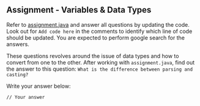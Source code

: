 ## Assignment - Variables & Data Types

Refer to [assignment.java](./assignment/assignment.java) and answer all questions by updating the code. Look out for `Add code here` in the comments to identify which line of code should be updated. You are expected to perform google search for the answers.

These questions revolves around the issue of data types and how to convert from one to the other. After working with `assignment.java`, find out the answer to this question: `What is the difference between parsing and casting?`

Write your answer below:

```
// Your answer
```